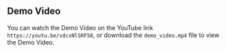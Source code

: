 ## Demo Video
You can watch the Demo Video on the YouTube link `https://youtu.be/vdcxNlSRF58`, or download the `demo_video.mp4` file to view the Demo Video.

